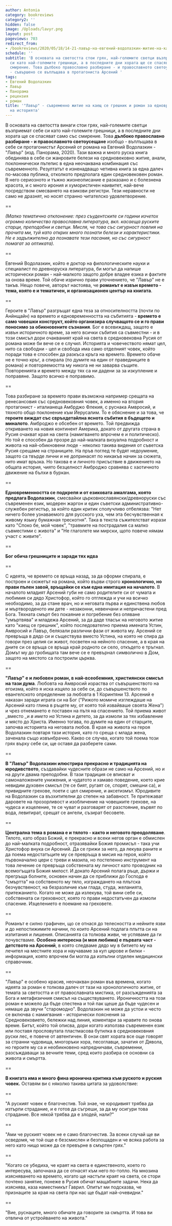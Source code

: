 ```yaml
---
author: Antonia
category: bookreviews
category2: ''
hidden: false
image: /Uploads/lavyr.png
layout: post
pageviews: 703
redirect_from:
- /bookreviews/2020/05/18/14-21-лавър-на-евгений-водолазкин-житие-на-каещ-се-грешник-по-съвременному-и-история-за-едновременността
schedule: ''
subtitle: 'В основата на светостта стои грях, най-големите светци възприемат себе
  си като най-големите грешници, а в последните дни хората ще се спасяват само със
  смирение. Това дълбоко православно разбиране - и православното светоусещане изобщо
  - съвършено се въплъщава в протагониста Арсений '
tags:
- Евгений Водолазкин
- Лавър
- Панорама
- рецензия
- роман
title: '"Лавър" - съвременно житие на каещ се грешник и роман за едновременността
  на историята'
---
```


В основата на светостта винаги стои грях, най-големите светци възприемат себе си като най-големите грешници, а в последните дни хората ще се спасяват само със смирение. Това **дълбоко православно разбиране - и православното светоусещане** изобщо - въплъщава в себе си протагонистът Арсений от романа на Евгений Водолазкин - "Лавър" (изд. Панорама, 2020). Тази важна и много руска книга обединява в себе си жанровите белези на средновековно житие, анали, поклоннически пътепис в една неочаквана комбинация със съвременното. Резултатът е изненадващо четивна книга за една далеч по-масова публика, отколкото предполага един средновековен роман. В него сериозното и тъжно жизнеописание е разказано и с болезнена красота, и с много ирония и хумористичен наивитет, най-вече посредством смесването на езикови регистри. Тези неравности не само не дразнят, но носят странно читателско удовлетворение. 

\==

_(Малко тематично отклонение: през съудентските си години изчетох огромно количество православна литература, вкл. касаеща руските старци, преподобни и светци. Мисля, че това със сигурност повлия на прочита ми, туй като открих много познати белези и характеристики. Не е задължително да познавате тези пасания, но със сигурност помагат за оптиката)._

\==

Евгений Водолазкин, който е доктор на филологическите науки и специалист по древноруска литература, би могъл да напише исторически роман - най-малкото защото добре владее езика и фактите за онова време. Той обаче изрично прави уточнението, че "Лавър" не е такъв. Нещо повече, авторът настоява, че **романът е извън времето - тема, която е и тематичен, и организационен център на книгата**. 

\==

Героите в "Лавър" разгръщат една теза за относителността (почти по Анйнщайн) на времето и едновременността на събитията - **времето е само човешки конструкт, който организира случващото се и го прави поносимо за обикновените съзнания**. Бог е всевиждащ, защото е извън историчното време, за него всички събития са съвместни - и в този смисъл дори очакваният край на света в средновековна Русия от романа може би вече се е случил. Историята и човечеството нямат цел, нито са свободни - цел и свобода има само отделният човек, който поради това е способен да разкъса кръга на времето. Времето обаче не е точно кръг, а спирала (по думите на един от праведниците в романа) и повторяемостта му никога не ни заварва същите. Повторенията и времето между тях са ни дадени за за изкупление и поправяне. Защото всичко е поправимо.

\==

Това разбиране за времето прави възможна например срещата на ренесансовия със средновековния човек, а именно на втория протагонист - италианеца Амбрджо Флекия, с руснака Амвросий, и тяхното общо поклонение към Йерусалим. То е обяснение и за това, че **героите виждат със свръхдетайлна яснота събития в бъдещето и миналото**. Амброджо е обсебен от времето. Той предвижда откриването на новия континент Америка, докато от другата страна в Русия очакват края на света (намигването впрочем е и политическо). Но той е способен да прозре до най-малката визуална подробност и живота на най-обикновени люде - няколко такива видения от съветска Русия срещаме на страниците. На пръв поглед те будят недоумение, защото са твърде лични и не допринасят по никакъв начин за сюжета, нито имат връзка. Но такова е и личното присъствие в движението на общата история, чиято безцелност Амброджо сравнява с хаотичното движение на бълхи в буркан.

\==

**Едновременността се подкрепя и от езиковата амалгама, която предлага Водолазкин**, смесвайки църковнославянски/древноруски със съвременен език, модерен жаргон и един съветски административно-служебен регистър, за който един критик сполучливо отбелязва: "Нет ничего более узнаваемого для русского уха, чем эта бесчувственная к живому языку бумажная трескотня". Така в текста съжителстват изрази като "Споко бе, мой човек", "травмите на пострадалия са малко съвместими с живота" и "Не глаголете ми мирски, щото повече нямам участ с живите". 

\==

**Бог обича грешниците и заради тях идва**

\==

С идеята, че времето се връща назад, за да оформи спирала, е построен и сюжетът на романа, който върви строго **хронологично, но прави пълен завой, връщайки се към една имитация на началото**. В началото младият Арсений губи не само родителите си от чумата и любимия си дядо Христофор, който го отглежда и учи на всичко необходимо, за да стане врач, но и неговата първа и единствена любов и мъртвороденото им дете - незаконни, невенчани и непричастени пред Бога. Тяхната смърт без покаяние и погребение без опяване "умъртвява" и младежа Арсений, за да даде тласък на неговото житие като "каещ се грешник", който последователно приема имената Устин, Амвросий и Лавър, белязали различни фази от живота му. Арсений се превръща в дядо си и съществува вместо Устина, на която не спира да говори през целия си живот, посветен на нейното спасение, а в края на дните си се връща се връща край родното си село, откъдето е тръгнал. Домът му до гробищата там вече се е превърнал символично в Дом, защото на мястото са построили църква.

\==

**"Лавър" е и любовен роман, в най-всеобемния, християнски смисъл на тази дума**. Любовта на Амвросий израства от съвършенството на егоизма, който я иска изцяло за себе си, до съвършенството по евангелското определение за любовта в 1 Коринтяни 13. Арсений е наказан заради играта си на Бог ("Рижото момиче изглеждаше на Арсений като глина в ръцете му, от която той извайваше своята Жена") и чрез отнемането е поставен на пътя на спасението. Той приема живот _вместо _и _в името на_ Устина и детето, за да измоли за тях избавление и място до Христа. Именно тогава, по думите на един от старците, започва историята на неговата любов. В края на живота на героя Водолазкин повтаря тази история, като го среща с млада жена, заченала също извънбрачно. Какво се случва, когато той поема този грях върху себе си, ще оставя да разберете сами. 

\==

**В "Лавър" Водолазкин илюстрира прекрасно и традицията на юродивството**, създавайки чудесните образи не само на Арсений, но и на други двама преподобни. В тази традиция се вписват и самоналожените унижения, и чудатото и хамаво поведение, което крие невидим духовен смисъл (те се бият, ругаят се, спорят, смешни са), и привидните грехове, поети с цел смирение, и аксетизмът. Юродивите на Водолазкин са възхитителни до степен на забавност. Те притежават даровете на прозорливост и изобличение на човешките грехове, на чудеса и изцеление, те се чуват и разговарят от разстояние, вървят по вода, левитират, срещат се ангели, съзират бесовете. 

\==

**Централна тема в романа е и тялото - както и неговото преодоляване**. Тялото, като образ Божий, е прекрасно и всеки негов орган е обмислен до най-малката подробност, отразявайки Божия промисъл - така учи Христофор внука си Арсений. Да се грижи за него, да лекува раните и да поема недостатъците му се превръща в мисия на героя, който първоначално цери с треви и мазила, но постепенно инструмент на това лечение се превръща собствената му личност като проводник на всемогъщата Божия милост. И докато Арсений полага ръце, държи и прегръща болните, основен начин да се приближи до Господа е "смъртта" на собственото му тяло, изграждането на плътска безчувственост, на безразличие към глада, студа, желанията, притежанието. Когато не може да излекува, той вини себе си, собствената си греховност, която го прави недостатъчен да измоли спасение. Изцелението е поемане на греховете.

\==

Романът е силно графичен, що се отнася до телесността и нейните язви и до непостижимите начини, по които Арсений подлага плътта си на изпитания и лишения. Описанията са толкова живи, че успяваме да ги почувстваме. **Особено интересна (и моя любима) е първата част - детството на Арсений**, в която следваме дядо му в битието му на лечител на местните хора и научаваме за куп цярове и билки - информация, която впрочем би могла да изпълни отделен медицински справочник.  

\==

"Лавър" е особено красив, неочакван роман във времена, когато идеята за роман е толкова далеч от тази на хронологичното житие, от темата за светостта и от православната мистика, от разсъжденията за Бога и метафизичния смисъл на съществуването. Ироничността на този роман е можело да бъде спестена и той пак щеше да бъде чудесен и нямаше да звучи "старомодно". Водолазкин не може да устои и често се включва с намигвания - исторически пояснения за Средновековието, бележки над линия, коментари за нравите по онова време. Битът, който той описва, дори когато използва съвременен език или поставя прословутата пластмасова бутилка в средновековния руски лес, е повече от автентичен. В онзи свят хората все още говорят за странни чудовища, многоръки хора, песоглавци, зачатия от Дявола, но героите му са и необикновено напредничави, съвременни, разсъждаващи за вечните теми, сред които разбира се основни са живота и смъртта. 

\==

**В книгата има и много фина иронична критика към руското и руския човек.** Оставям ви с няколко такива цитата за удоволствие:

\==

"А руският човек е благочестив. Той знае, че юродивият трябва да изтърпи страдание, и е готов да съгреши, за да му осигури това страдание. Все някой трябва да е злодей, нали?"

\==

"Ами че руският човек не е само благочестив. За всеки случай ще ви осведомя, че той още е безсмислен и безпощаден и че всяка работа за него като нищо може да се превърне в смъртен грях."

\==

"Когато се убедиха, че краят на света е единственото, което го интересува, започнаха да се отнасят към него по-топло. На мнозина изясняването на времето, когато ще настъпи краят на света, се стори почтено занятие, понеже в Русия обичат мащабните задачи. Нека да изяснява, каза наместникът Гаврил. Опитът ми подсказва, че признаците за края на света при нас ще бъдат най-очевидни."

\==

"Вие, руснаците, много обичате да говорите за смъртта. И това ви отвлича от устройването на живота."